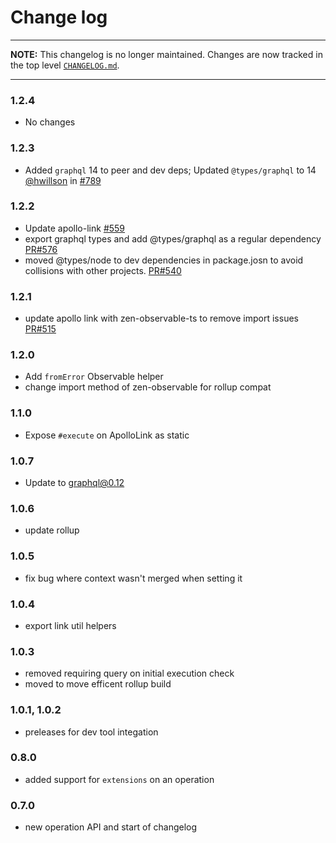 # Change log

----

**NOTE:** This changelog is no longer maintained. Changes are now tracked in
the top level [`CHANGELOG.md`](https://github.com/apollographql/apollo-link/blob/master/CHANGELOG.md).

----

### 1.2.4

- No changes

### 1.2.3
- Added `graphql` 14 to peer and dev deps; Updated `@types/graphql` to 14 <br/>
  [@hwillson](http://github.com/hwillson) in [#789](https://github.com/apollographql/apollo-link/pull/789)

### 1.2.2
- Update apollo-link [#559](https://github.com/apollographql/apollo-link/pull/559)
- export graphql types and add @types/graphql as a regular dependency [PR#576](https://github.com/apollographql/apollo-link/pull/576)
- moved @types/node to dev dependencies in package.josn to avoid collisions with other projects. [PR#540](https://github.com/apollographql/apollo-link/pull/540)

### 1.2.1
- update apollo link with zen-observable-ts to remove import issues [PR#515](https://github.com/apollographql/apollo-link/pull/515)

### 1.2.0
- Add `fromError` Observable helper
- change import method of zen-observable for rollup compat

### 1.1.0
- Expose `#execute` on ApolloLink as static

### 1.0.7
- Update to graphql@0.12

### 1.0.6
- update rollup

### 1.0.5
- fix bug where context wasn't merged when setting it

### 1.0.4
- export link util helpers

### 1.0.3
- removed requiring query on initial execution check
- moved to move efficent rollup build

### 1.0.1, 1.0.2
<!-- never published as latest -->
- preleases for dev tool integation

### 0.8.0
- added support for `extensions` on an operation

### 0.7.0
- new operation API and start of changelog
